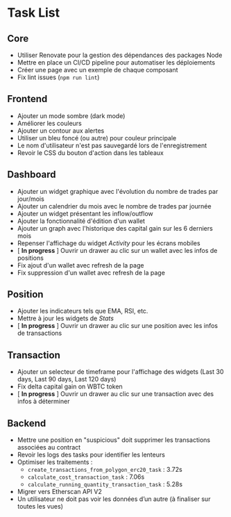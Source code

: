# Task List

## Core
- Utiliser Renovate pour la gestion des dépendances des packages Node
- Mettre en place un CI/CD pipeline pour automatiser les déploiements
- Créer une page avec un exemple de chaque composant
- Fix lint issues (`npm run lint`)

## Frontend
- Ajouter un mode sombre (dark mode)
- Améliorer les couleurs
- Ajouter un contour aux alertes
- Utiliser un bleu foncé (ou autre) pour couleur principale
- Le nom d'utilisateur n'est pas sauvegardé lors de l'enregistrement
- Revoir le CSS du bouton d'action dans les tableaux

## Dashboard
- Ajouter un widget graphique avec l'évolution du nombre de trades par jour/mois
- Ajouter un calendrier du mois avec le nombre de trades par journée
- Ajouter un widget présentant les inflow/outflow
- Ajouter la fonctionnalité d'édition d'un wallet
- Ajouter un graph avec l'historique des capital gain sur les 6 derniers mois
- Repenser l'affichage du widget *Activity* pour les écrans mobiles
- [ **In progress** ] Ouvrir un drawer au clic sur un wallet avec les infos de positions
- Fix ajout d'un wallet avec refresh de la page
- Fix suppression d'un wallet avec refresh de la page

## Position
- Ajouter les indicateurs tels que EMA, RSI, etc.
- Mettre à jour les widgets de *Stats*
- [ **In progress** ] Ouvrir un drawer au clic sur une position avec les infos de transactions

## Transaction
- Ajouter un selecteur de timeframe pour l'affichage des widgets (Last 30 days, Last 90 days, Last 120 days)
- Fix delta capital gain on WBTC token
- [ **In progress** ] Ouvrir un drawer au clic sur une transaction avec des infos à déterminer

## Backend
- Mettre une position en "suspicious" doit supprimer les transactions associées au contract
- Revoir les logs des tasks pour identifier les lenteurs
- Optimiser les traitements :
  - `create_transactions_from_polygon_erc20_task` : 3.72s
  - `calculate_cost_transaction_task` : 7.06s
  - `calculate_running_quantity_transaction_task` : 5.28s
- Migrer vers Etherscan API V2
- Un utilisateur ne doit pas voir les données d’un autre (à finaliser sur toutes les vues)

